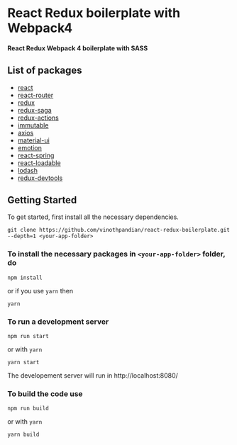 # React Redux boilerplate with Webpack4

#### React Redux Webpack 4 boilerplate with SASS

## List of packages

* [react](https://reactjs.org/)
* [react-router](https://github.com/ReactTraining/react-router)
* [redux](https://redux.js.org/)
* [redux-saga](https://redux-saga.js.org/)
* [redux-actions](https://redux-actions.js.org/)
* [immutable](https://facebook.github.io/immutable-js/)
* [axios](https://github.com/axios/axios)
* [material-ui](https://material-ui-next.com/)
* [emotion](https://emotion.sh/)
* [react-spring](http://react-spring.surge.sh/)
* [react-loadable](https://github.com/jamiebuilds/react-loadable)
* [lodash](https://lodash.com/)
* [redux-devtools](https://github.com/zalmoxisus/redux-devtools-extension)

## Getting Started

To get started, first install all the necessary dependencies.

```
git clone https://github.com/vinothpandian/react-redux-boilerplate.git --depth=1 <your-app-folder>
```

### To install the necessary packages in `<your-app-folder>` folder, do

```
npm install
```

or if you use `yarn` then

```
yarn
```

### To run a development server

```
npm run start
```

or with `yarn`

```
yarn start
```

The developement server will run in http://localhost:8080/

### To build the code use

```
npm run build
```

or with `yarn`

```
yarn build
```
